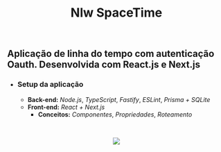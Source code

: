 <h1 align="center">Nlw SpaceTime</h1>

<br />

## Aplicação de linha do tempo com autenticação Oauth. Desenvolvida com React.js e Next.js

- ### Setup da aplicação
    - **Back-end:** *Node.js*, *TypeScript*, *Fastify*, *ESLint*, *Prisma + SQLite*
    - **Front-end:** *React + Next.js*
        -  **Conceitos:** *Componentes*, *Propriedades*, *Roteamento*


<br />

<div align="center">

![](/web/src/assets/video/WhatsApp%20Video%202023-08-23%20at%2022.35.17.gif)

</div>

